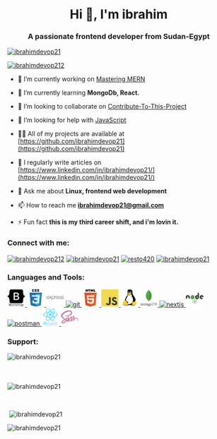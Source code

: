 <h1 align="center">Hi 👋, I'm ibrahim</h1>
<h3 align="center">A passionate frontend developer from Sudan-Egypt</h3>

<p align="left"> <a href="https://github.com/ryo-ma/github-profile-trophy"><img src="https://github-profile-trophy.vercel.app/?username=ibrahimdevop21" alt="ibrahimdevop21" /></a> </p>

<p align="left"> <a href="https://twitter.com/ibrahimdevop212" target="blank"><img src="https://img.shields.io/twitter/follow/ibrahimdevop212?logo=twitter&style=for-the-badge" alt="ibrahimdevop212" /></a> </p>

- 🔭 I’m currently working on [Mastering MERN](https://github.com/ibrahimdevop21/angela-Yu-bootcamp)

- 🌱 I’m currently learning **MongoDb, React.**

- 👯 I’m looking to collaborate on [Contribute-To-This-Project](https://github.com/ibrahimdevop21/Contribute-To-This-Project)

- 🤝 I’m looking for help with [JavaScript](https://github.com/ibrahimdevop21/Modern-JavaScript-from-the-Beginning---Second-Edition)

- 👨‍💻 All of my projects are available at [https://github.com/ibrahimdevop21](https://github.com/ibrahimdevop21)

- 📝 I regularly write articles on [https://www.linkedin.com/in/ibrahimdevop21/](https://www.linkedin.com/in/ibrahimdevop21/)

- 💬 Ask me about **Linux, frontend web development**

- 📫 How to reach me **ibrahimdevop21@gmail.com**

- ⚡ Fun fact **this is my third career shift, and i'm lovin it.**

<h3 align="left">Connect with me:</h3>
<p align="left">
<a href="https://twitter.com/ibrahimdevop212" target="blank"><img align="center" src="https://raw.githubusercontent.com/rahuldkjain/github-profile-readme-generator/master/src/images/icons/Social/twitter.svg" alt="ibrahimdevop212" height="30" width="40" /></a>
<a href="https://linkedin.com/in/ibrahimdevop21" target="blank"><img align="center" src="https://raw.githubusercontent.com/rahuldkjain/github-profile-readme-generator/master/src/images/icons/Social/linked-in-alt.svg" alt="ibrahimdevop21" height="30" width="40" /></a>
<a href="https://fb.com/resto420" target="blank"><img align="center" src="https://raw.githubusercontent.com/rahuldkjain/github-profile-readme-generator/master/src/images/icons/Social/facebook.svg" alt="resto420" height="30" width="40" /></a>
<a href="https://discord.gg/ibrahimdevop21" target="blank"><img align="center" src="https://raw.githubusercontent.com/rahuldkjain/github-profile-readme-generator/master/src/images/icons/Social/discord.svg" alt="ibrahimdevop21" height="30" width="40" /></a>
</p>

<h3 align="left">Languages and Tools:</h3>
<p align="left"> <a href="https://getbootstrap.com" target="_blank" rel="noreferrer"> <img src="https://raw.githubusercontent.com/devicons/devicon/master/icons/bootstrap/bootstrap-plain-wordmark.svg" alt="bootstrap" width="40" height="40"/> </a> <a href="https://www.w3schools.com/css/" target="_blank" rel="noreferrer"> <img src="https://raw.githubusercontent.com/devicons/devicon/master/icons/css3/css3-original-wordmark.svg" alt="css3" width="40" height="40"/> </a> <a href="https://expressjs.com" target="_blank" rel="noreferrer"> <img src="https://raw.githubusercontent.com/devicons/devicon/master/icons/express/express-original-wordmark.svg" alt="express" width="40" height="40"/> </a> <a href="https://git-scm.com/" target="_blank" rel="noreferrer"> <img src="https://www.vectorlogo.zone/logos/git-scm/git-scm-icon.svg" alt="git" width="40" height="40"/> </a> <a href="https://www.w3.org/html/" target="_blank" rel="noreferrer"> <img src="https://raw.githubusercontent.com/devicons/devicon/master/icons/html5/html5-original-wordmark.svg" alt="html5" width="40" height="40"/> </a> <a href="https://developer.mozilla.org/en-US/docs/Web/JavaScript" target="_blank" rel="noreferrer"> <img src="https://raw.githubusercontent.com/devicons/devicon/master/icons/javascript/javascript-original.svg" alt="javascript" width="40" height="40"/> </a> <a href="https://www.linux.org/" target="_blank" rel="noreferrer"> <img src="https://raw.githubusercontent.com/devicons/devicon/master/icons/linux/linux-original.svg" alt="linux" width="40" height="40"/> </a> <a href="https://www.mongodb.com/" target="_blank" rel="noreferrer"> <img src="https://raw.githubusercontent.com/devicons/devicon/master/icons/mongodb/mongodb-original-wordmark.svg" alt="mongodb" width="40" height="40"/> </a> <a href="https://nextjs.org/" target="_blank" rel="noreferrer"> <img src="https://cdn.worldvectorlogo.com/logos/nextjs-2.svg" alt="nextjs" width="40" height="40"/> </a> <a href="https://nodejs.org" target="_blank" rel="noreferrer"> <img src="https://raw.githubusercontent.com/devicons/devicon/master/icons/nodejs/nodejs-original-wordmark.svg" alt="nodejs" width="40" height="40"/> </a> <a href="https://postman.com" target="_blank" rel="noreferrer"> <img src="https://www.vectorlogo.zone/logos/getpostman/getpostman-icon.svg" alt="postman" width="40" height="40"/> </a> <a href="https://reactjs.org/" target="_blank" rel="noreferrer"> <img src="https://raw.githubusercontent.com/devicons/devicon/master/icons/react/react-original-wordmark.svg" alt="react" width="40" height="40"/> </a> <a href="https://sass-lang.com" target="_blank" rel="noreferrer"> <img src="https://raw.githubusercontent.com/devicons/devicon/master/icons/sass/sass-original.svg" alt="sass" width="40" height="40"/> </a> </p>

<h3 align="left">Support:</h3>
<p><a href="https://ko-fi.com/ibrahimdevop21"> <img align="left" src="https://cdn.ko-fi.com/cdn/kofi3.png?v=3" height="50" width="210" alt="ibrahimdevop21" /></a></p><br><br>
<br>
<p><img align="center" src="https://github-readme-stats.vercel.app/api/top-langs?username=ibrahimdevop21&show_icons=true&locale=en&layout=compact" alt="ibrahimdevop21" /></p>
<br>
<p>&nbsp;<img align="center" src="https://github-readme-stats.vercel.app/api?username=ibrahimdevop21&show_icons=true&locale=en" alt="ibrahimdevop21" /></p>

<p><img src="https://github-readme-streak-stats.herokuapp.com/?user=ibrahimdevop21" alt="ibrahimdevop21" /></p>
